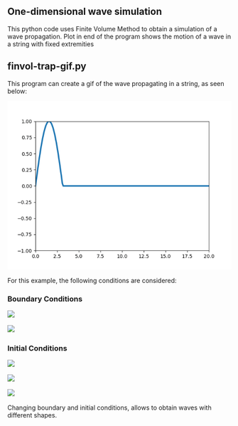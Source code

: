 ## One-dimensional wave simulation

This python code uses Finite Volume Method to obtain a simulation of a wave propagation. Plot in end of the program shows the motion of a wave in a string with fixed extremities

## finvol-trap-gif.py

This program can create a gif of the wave propagating in a string, as seen below:

![Alt Text](wave_propagation_1d.gif)

For this example, the following conditions are considered:

### Boundary Conditions
<p>
<img src="https://render.githubusercontent.com/render/math?math=u(0,t) = 0">
</p>
<p>
<img src="https://render.githubusercontent.com/render/math?math=u(L,t) = 0">
</p>

### Initial Conditions

<p>
<img src="https://render.githubusercontent.com/render/math?math=u(x,0) = sin(x), 0\le x \le \pi">
</p>
<p>
<img src="https://render.githubusercontent.com/render/math?math=u(x,0) = 0, x > \pi">
</p>
<p>
<img src="https://render.githubusercontent.com/render/math?math=\left.\frac{\partial u}{\partial t}\right|_{t = 0} = 0">
</p>

Changing boundary and initial conditions, allows to obtain waves with different shapes.
